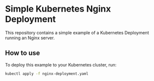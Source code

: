 # Simple Kubernetes Nginx Deployment

This repository contains a simple example of a Kubernetes Deployment running an Nginx server.

## How to use

To deploy this example to your Kubernetes cluster, run:

```bash
kubectl apply -f nginx-deployment.yaml